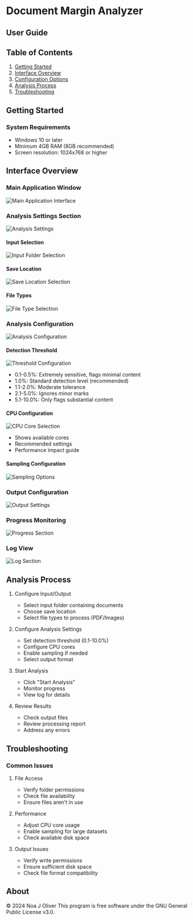 # Document Margin Analyzer
## User Guide

## Table of Contents
1. [Getting Started](#getting-started)
2. [Interface Overview](#interface-overview)
3. [Configuration Options](#configuration-options)
4. [Analysis Process](#analysis-process)
5. [Troubleshooting](#troubleshooting)

## Getting Started

### System Requirements
- Windows 10 or later
- Minimum 4GB RAM (8GB recommended)
- Screen resolution: 1024x768 or higher

## Interface Overview

### Main Application Window
![Main Application Interface](images/main-window.png)

### Analysis Settings Section
![Analysis Settings](images/analysis-settings.png)

#### Input Selection
![Input Folder Selection](images/input-selection.png)

#### Save Location
![Save Location Selection](images/save-location.png)

#### File Types
![File Type Selection](images/file-types.png)

### Analysis Configuration
![Analysis Configuration](images/analysis-config.png)

#### Detection Threshold
![Threshold Configuration](images/threshold-config.png)

- 0.1-0.5%: Extremely sensitive, flags minimal content
- 1.0%: Standard detection level (recommended)
- 1.1-2.0%: Moderate tolerance
- 2.1-5.0%: Ignores minor marks
- 5.1-10.0%: Only flags substantial content

#### CPU Configuration
![CPU Core Selection](images/cpu-config.png)

- Shows available cores
- Recommended settings
- Performance impact guide

#### Sampling Configuration
![Sampling Options](images/sampling-options.png)

### Output Configuration
![Output Settings](images/output-config.png)

### Progress Monitoring
![Progress Section](images/progress-section.png)

### Log View
![Log Section](images/log-section.png)

## Analysis Process

1. Configure Input/Output
   - Select input folder containing documents
   - Choose save location
   - Select file types to process (PDF/Images)

2. Configure Analysis Settings
   - Set detection threshold (0.1-10.0%)
   - Configure CPU cores
   - Enable sampling if needed
   - Select output format

3. Start Analysis
   - Click "Start Analysis"
   - Monitor progress
   - View log for details

4. Review Results
   - Check output files
   - Review processing report
   - Address any errors

## Troubleshooting

### Common Issues
1. File Access
   - Verify folder permissions
   - Check file availability
   - Ensure files aren't in use

2. Performance
   - Adjust CPU core usage
   - Enable sampling for large datasets
   - Check available disk space

3. Output Issues
   - Verify write permissions
   - Ensure sufficient disk space
   - Check file format compatibility

## About
© 2024 Noa J Oliver
This program is free software under the GNU General Public License v3.0.